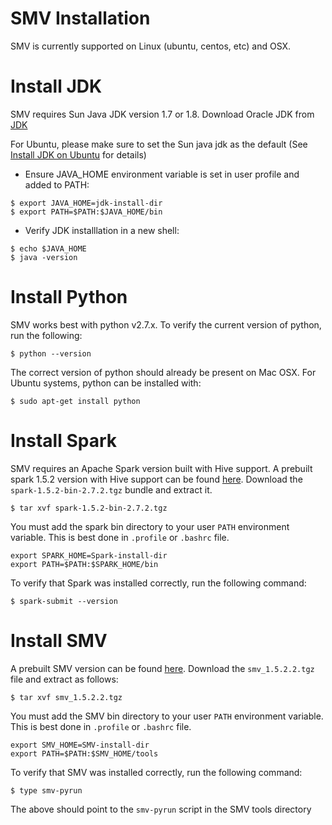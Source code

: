 # SMV Installation

SMV is currently supported on Linux (ubuntu, centos, etc) and OSX.

# Install JDK
SMV requires Sun Java JDK version 1.7 or 1.8.
Download Oracle JDK from [JDK](http://www.oracle.com/technetwork/java/javase/downloads/jdk7-downloads-1880260.html)

For Ubuntu, please make sure to set the Sun java jdk as the default (See [Install JDK on Ubuntu](https://www.digitalocean.com/community/tutorials/how-to-install-java-on-ubuntu-with-apt-get) for details)

* Ensure JAVA_HOME environment variable is set in user profile and added to PATH:
```shell
$ export JAVA_HOME=jdk-install-dir
$ export PATH=$PATH:$JAVA_HOME/bin
```
* Verify JDK installlation in a new shell:
```shell
$ echo $JAVA_HOME
$ java -version
```

# Install Python
SMV works best with python v2.7.x.  To verify the current version of python, run the following:
```
$ python --version
```

The correct version of python should already be present on Mac OSX.  For Ubuntu systems, python can be installed with:
```
$ sudo apt-get install python
```

# Install Spark
SMV requires an Apache Spark version built with Hive support.  A prebuilt spark 1.5.2 version with Hive support can be found [here](https://github.com/TresAmigosSD/spark/releases/tag/1.5.2_hd).  Download the `spark-1.5.2-bin-2.7.2.tgz` bundle and extract it.
```
$ tar xvf spark-1.5.2-bin-2.7.2.tgz
```

You must add the spark bin directory to your user `PATH` environment variable.  This is best done in `.profile` or `.bashrc` file.
```shell
export SPARK_HOME=Spark-install-dir
export PATH=$PATH:$SPARK_HOME/bin
```

To verify that Spark was installed correctly, run the following command:
```shell
$ spark-submit --version
```

# Install SMV

A prebuilt SMV version can be found [here](https://github.com/TresAmigosSD/SMV/releases/tag/v1.5.2.2). Download the `smv_1.5.2.2.tgz` file and extract as follows:
```
$ tar xvf smv_1.5.2.2.tgz
```

You must add the SMV bin directory to your user `PATH` environment variable.  This is best done in `.profile` or `.bashrc` file.
```shell
export SMV_HOME=SMV-install-dir
export PATH=$PATH:$SMV_HOME/tools
```

To verify that SMV was installed correctly, run the following command:
```shell
$ type smv-pyrun
```
The above should point to the `smv-pyrun` script in the SMV tools directory
